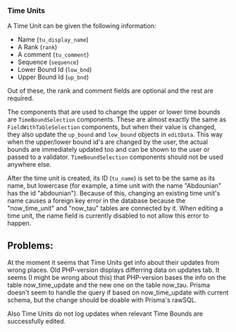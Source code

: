 ### Time Units

A Time Unit can be given the following information:

- Name (`tu_display_name`)
- A Rank (`rank`)
- A comment (`tu_comment`)
- Sequence (`sequence`)
- Lower Bound Id (`low_bnd`)
- Upper Bound Id (`up_bnd`)

Out of these, the rank and comment fields are optional and the rest are required.

The components that are used to change the upper or lower time bounds are `TimeBoundSelection` components. These are almost exactly the same as `FieldWithTableSelection` components, but when their value is changed, they also update the `up_bound` and `low_bound` objects in `editData`. This way when the upper/lower bound id's are changed by the user, the actual bounds are immediately updated too and can be shown to the user or passed to a validator. `TimeBoundSelection` components should not be used anywhere else.

After the time unit is created, its ID (`tu_name`) is set to be the same as its name, but lowercase (for example, a time unit with the name "Abdounian" has the id "abdounian"). Because of this, changing an existing time unit's name causes a foreign key error in the database because the "now_time_unit" and "now_tau" tables are connected by it. When editing a time unit, the name field is currently disabled to not allow this error to happen.

## Problems:

At the moment it seems that Time Units get info about their updates from wrong places. Old PHP-version displays differring data on updates tab. It seems (I might be wrong about this) that PHP-version bases the info on the table now_time_update and the new one on the table now_tau. Prisma doesn't seem to handle the query if based on now_time_update with current schema, but the change should be doable with Prisma's rawSQL.

Also Time Units do not log updates when relevant Time Bounds are successfully edited.
